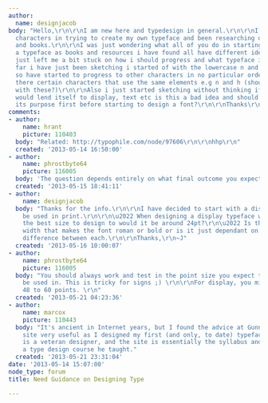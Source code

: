 ```yaml
---
author:
  name: designjacob
body: "Hello,\r\n\r\nI am new here and typedesign in general.\r\n\r\nI have been sketching
  characters in trying to create my own typeface and been researching on various websites
  and books.\r\n\r\nI was just wondering what all of you do in starting to design
  a typeface as books and resources i have found all have different ideas which has
  just left me a bit stuck on how i should progress and what typeface i should design.\r\n\r\nSo
  far i have just been sketching i started of with the lowercase n and liked the look
  so have started to progress to other characters in no particular order or fashion.\r\n\r\nIs
  there certain characters that use the same elements e.g n and h (should i start
  with these?)\r\n\r\nAlso i just started sketching without thinking if the typeface
  would lend itself to display, text etc is this a bad idea and should you think of
  its purpose first before starting to design a font?\r\n\r\nThanks\r\n\r\n[img:sites/default/files/old-images/Sketchbook_5419.1.png]"
comments:
- author:
    name: hrant
    picture: 110403
  body: "Related: http://typophile.com/node/97606\r\n\r\nhhp\r\n"
  created: '2013-05-14 16:50:00'
- author:
    name: phrostbyte64
    picture: 116005
  body: 'The question depends entirely on what final outcome you expect. '
  created: '2013-05-15 18:41:11'
- author:
    name: designjacob
  body: "Thanks for the info.\r\n\r\nI have decided to start with a display font to
    be used in print.\r\n\r\n\u2022 When designing a display typeface what is usually
    the best size to design to would it be around 24pt?\r\n\u2022 Is there a specific
    width that makes the font roman or bold or is it just dependant on the visual
    difference between each.\r\n\r\nThanks,\r\n~J"
  created: '2013-05-16 10:00:07'
- author:
    name: phrostbyte64
    picture: 116005
  body: "You should always work and test in the point size you expect the font to
    be used in. This is tricky for signs ;) \r\n\r\nFor display, you might consider
    48 to 60 points. \r\n"
  created: '2013-05-21 04:23:36'
- author:
    name: marcox
    picture: 110443
  body: "It's ancient in Internet years, but I found the advice at Gunnlaugur Briem's
    site very useful as I designed my first (and only, to date) typeface.\r\n\r\nhttp://briem.net\r\n\r\nBriem
    is a veteran designer, and the site is essentially the syllabus and notes from
    a type design course he taught."
  created: '2013-05-21 23:31:04'
date: '2013-05-14 15:07:00'
node_type: forum
title: Need Guidance on Designing Type

---
```

